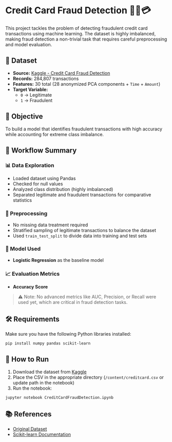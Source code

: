 # Credit Card Fraud Detection 🕵️‍♂️💳

This project tackles the problem of detecting fraudulent credit card transactions using machine learning. The dataset is highly imbalanced, making fraud detection a non-trivial task that requires careful preprocessing and model evaluation.

## 📂 Dataset

- **Source:** [Kaggle - Credit Card Fraud Detection](https://www.kaggle.com/datasets/mlg-ulb/creditcardfraud)
- **Records:** 284,807 transactions
- **Features:** 30 total (28 anonymized PCA components + `Time` + `Amount`)
- **Target Variable:**
  - `0` → Legitimate
  - `1` → Fraudulent

## 🎯 Objective

To build a model that identifies fraudulent transactions with high accuracy while accounting for extreme class imbalance.

## 🔄 Workflow Summary

### 📊 Data Exploration
- Loaded dataset using Pandas
- Checked for null values
- Analyzed class distribution (highly imbalanced)
- Separated legitimate and fraudulent transactions for comparative statistics

### 🧹 Preprocessing
- No missing data treatment required
- Stratified sampling of legitimate transactions to balance the dataset
- Used `train_test_split` to divide data into training and test sets

### 🧠 Model Used
- **Logistic Regression** as the baseline model

### 📈 Evaluation Metrics
- **Accuracy Score**

> ⚠️ Note: No advanced metrics like AUC, Precision, or Recall were used yet, which are critical in fraud detection tasks.

## 🛠️ Requirements

Make sure you have the following Python libraries installed:

```bash
pip install numpy pandas scikit-learn
```

## 🚀 How to Run

1. Download the dataset from [Kaggle](https://www.kaggle.com/datasets/mlg-ulb/creditcardfraud)
2. Place the CSV in the appropriate directory (`/content/creditcard.csv` or update path in the notebook)
3. Run the notebook:

```bash
jupyter notebook CreditCardFraudDetection.ipynb
```
## 📚 References

- [Original Dataset](https://www.kaggle.com/datasets/mlg-ulb/creditcardfraud)
- [Scikit-learn Documentation](https://scikit-learn.org/stable/documentation.html)
